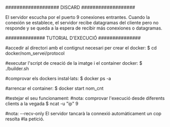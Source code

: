 ################### DISCARD ###################

El servidor escucha por el puerto 9 conexiones entrantes. Cuando la conexión se establece, el servidor recibe datagramas del cliente pero no responde y se queda a la espera de recibir más conexiones o datagramas.


############## TUTORIAL D'EXECUCIÓ ###############

#accedir al directori amb el contignut necesari per crear el docker:
$ cd docker/nom_servei/protocol

#executar l'script de creació de la imatge i el container docker:
$ ./builder.sh

#comprovar els dockers instal·lats:
$ docker ps -a	

#arrencar el container:
$ docker start nom_cnt

#testejar el seu funcionament:
#nota: comprovar l'execució desde diferents clients a la vegada
$ ncat -u "ip" 9

#nota: --recv-only El servidor tancarà la connexió automàticament un cop resolta
#la petició.

